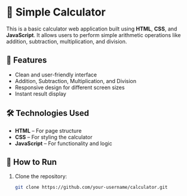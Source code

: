 # 🧮 Simple Calculator

This is a basic calculator web application built using **HTML**, **CSS**, and **JavaScript**. 
It allows users to perform simple arithmetic operations like addition, subtraction, multiplication, and division.

## 📌 Features

- Clean and user-friendly interface
- Addition, Subtraction, Multiplication, and Division
- Responsive design for different screen sizes
- Instant result display

## 🛠 Technologies Used

- **HTML** – For page structure  
- **CSS** – For styling the calculator  
- **JavaScript** – For functionality and logic

## 🚀 How to Run

1. Clone the repository:
   ```bash
   git clone https://github.com/your-username/calculator.git

